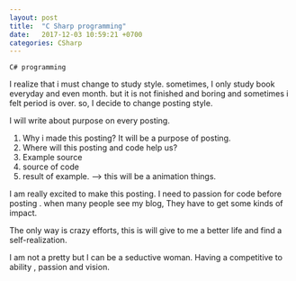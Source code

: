 ```yaml
---
layout: post
title:  "C Sharp programming"
date:   2017-12-03 10:59:21 +0700
categories: CSharp
---
```

`C# programming`

I realize that i must change to study style.
sometimes, I only study book everyday and even month.
but it is not finished and boring and sometimes i felt period is over.
so, I decide to change posting style.

I will write about purpose on every posting.
1. Why i made this posting? It will be a purpose of posting.
2. Where will this posting and code help us?
3. Example source
4. source of code
5. result of example. --> this will be a animation things.

I am really excited to make this posting.
I need to passion for code before posting . when many people see my blog, They have to get some kinds of impact.

The only way is crazy efforts, this is will give to me a better life and find a self-realization.

I am not a pretty but I can be a seductive woman. Having a competitive to ability , passion and vision.
